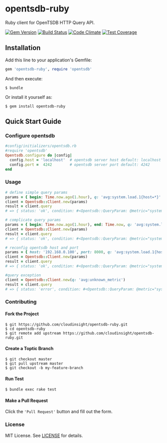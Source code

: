 # opentsdb-ruby

Ruby client for OpenTSDB HTTP Query API. 

[![Gem Version](http://img.shields.io/gem/v/opentsdb-ruby.svg)](https://rubygems.org/gems/opentsdb-ruby) [![Build Status](https://travis-ci.org/cloudinsight/opentsdb-ruby.png)](https://travis-ci.org/cloudinsight/opentsdb-ruby) [![Code Climate](https://codeclimate.com/github/cloudinsight/opentsdb-ruby/badges/gpa.svg)](https://codeclimate.com/github/cloudinsight/opentsdb-ruby) [![Test Coverage](https://codeclimate.com/github/cloudinsight/opentsdb-ruby/badges/coverage.svg)](https://codeclimate.com/github/cloudinsight/opentsdb-ruby/coverage)

## Installation

Add this line to your application's Gemfile:

```ruby
gem 'opentsdb-ruby', require 'opentsdb'
```

And then execute:

```shell
$ bundle
```

Or install it yourself as:

```shell
$ gem install opentsdb-ruby
```


## Quick Start Guide

### Configure opentsdb

```ruby
#config/initializers/opentsdb.rb
#require 'opentsdb'
Opentsdb.configure do |config|
  config.host = 'localhost'  # opentsdb server host default: localhost
  config.port =  4242        # opentsdb server port default: 4242
end
```

### Usage

```ruby
# define simple query params
params = { begin: Time.now.ago(1.hour), q: 'avg:system.load.1{host=*}' }
client = Opentsdb::Client.new(params)
result = client.query
# => { status: 'ok', condition: #<Opentsdb::QueryParam: @metric="system.load.1",..., result: '[{"metric": "system.load.1", "tags": ... "dps":[...]}]}'

# complicate query params
params = { begin: Time.now.ago(1.hour), end: Time.now, q: 'avg:system.load.1{host=server1, host=server2, tagk=tagv}by{host}', interval: 360 }
client = Opentsdb::Client.new(params)
result = client.query
# => { status: 'ok', condition: #<Opentsdb::QueryParam: @metric="system.load.1",..., result: '[{"metric": "system.load.1", "tags": ... "dps":[...]}]}'

# reconfig opentsdb host and port
params = { host: '192.168.0.100', port: 8000, q: 'avg:system.load.1{host=*}' }
client = Opentsdb::Client.new(params)
result = client.query
# => { status: 'ok', condition: #<Opentsdb::QueryParam: @metric="system.load.1",..., result: '[{"metric": "system.load.1", "tags": ... "dps":[...]}]}'

#query exception
client = Opentsdb::Client.new(q: 'avg:unknown_metric')
result = client.query
# => { status: 'error', condition: #<Opentsdb::QueryParam: @metric="system.load.1",..., result: '{"error":{"code":400,"message":"No such name for 'metrics'...}}'
```

### Contributing
  
#### Fork the Project
  
```shell
$ git https://github.com/cloudinsight/opentsdb-ruby.git
$ cd opentsdb-ruby
$ git remote add upstream https://github.com/cloudinsight/opentsdb-ruby.git  
```
#### Create a Toptic Branch

```shell
$ git checkout master
$ git pull upstream master
$ git checkout -b my-feature-branch
```

#### Run Test 

```shell
$ bundle exec rake test
```

#### Make a Pull Request

Click the `'Pull Request'` button and fill out the form.

### License

MIT License. See [LICENSE](https://github.com/cloudinsight/opentsdb-ruby/blob/master/LICENSE.md) for details.



